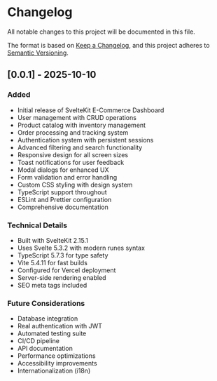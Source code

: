 # Changelog

All notable changes to this project will be documented in this file.

The format is based on [Keep a Changelog](https://keepachangelog.com/en/1.0.0/),
and this project adheres to [Semantic Versioning](https://semver.org/spec/v2.0.0.html).

## [0.0.1] - 2025-10-10

### Added
- Initial release of SvelteKit E-Commerce Dashboard
- User management with CRUD operations
- Product catalog with inventory management
- Order processing and tracking system
- Authentication system with persistent sessions
- Advanced filtering and search functionality
- Responsive design for all screen sizes
- Toast notifications for user feedback
- Modal dialogs for enhanced UX
- Form validation and error handling
- Custom CSS styling with design system
- TypeScript support throughout
- ESLint and Prettier configuration
- Comprehensive documentation

### Technical Details
- Built with SvelteKit 2.15.1
- Uses Svelte 5.3.2 with modern runes syntax
- TypeScript 5.7.3 for type safety
- Vite 5.4.11 for fast builds
- Configured for Vercel deployment
- Server-side rendering enabled
- SEO meta tags included

### Future Considerations
- Database integration
- Real authentication with JWT
- Automated testing suite
- CI/CD pipeline
- API documentation
- Performance optimizations
- Accessibility improvements
- Internationalization (i18n)

